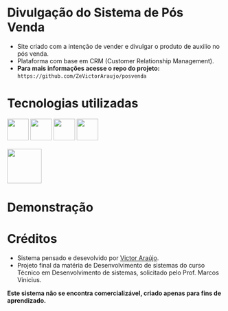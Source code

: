 # Divulgação do Sistema de Pós Venda
  - Site criado com a intenção de vender e divulgar o produto de auxilio no pós venda.
  - Plataforma com base em CRM (Customer Relationship Management).
  - **Para mais informações acesse o repo do projeto:** `https://github.com/ZeVictorAraujo/posvenda`

# Tecnologias utilizadas
 <div class="inline">
            
  <img width="50" src="https://cdn.jsdelivr.net/gh/devicons/devicon@latest/icons/html5/html5-plain-wordmark.svg" />
  <img width="50" src="https://cdn.jsdelivr.net/gh/devicons/devicon@latest/icons/css3/css3-plain-wordmark.svg" />
  <img width="50" src="https://cdn.jsdelivr.net/gh/devicons/devicon@latest/icons/javascript/javascript-original.svg" />
  <img width="50" src="https://cdn.jsdelivr.net/gh/devicons/devicon@latest/icons/bootstrap/bootstrap-original.svg" /> 
  
 </div>
 
 </br>
  <img width="80" src="https://assets-global.website-files.com/635154aa7d0a29a9ed041ba2/635154aa7d0a29ecd4042198_vercel-logotype-light%201.png" />

# Demonstração

# Créditos
  - Sistema pensado e desevolvido por [Victor Araújo](https://github.com/ZeVictorAraujo).
  - Projeto final da matéria de Desenvolvimento de sistemas do curso Técnico em Desenvolvimento de sistemas, solicitado pelo Prof. Marcos Vinicius.


**Este sistema não se encontra comercializável, criado apenas para fins de aprendizado.**
  
  
